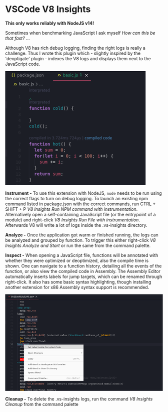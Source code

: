# VSCode V8 Insights

**This only works reliably with NodeJS v14!**

Sometimes when benchmarking JavaScript I ask myself _How can this be that fast?_ ...

Although V8 has rich debug logging, finding the right logs is really a challenge. 
Thus I wrote this plugin which - slightly inspired by the 'deoptigate' plugin - indexes the V8 logs and displays them next to the JavaScript code. 

![Inline Annotations from V8's TurboFan](./screenshot-inline.png)

**Instrument -** To use this extension with NodeJS, `node` needs to be run using the correct flags to turn on debug logging. 
To launch an existing npm command listed in package.json with the correct commands, 
 run CTRL + SHIFT + P _V8 Insights Run NPM command with instrumentation_. 
Alternatively open a self-containing JavaScript file (or the entrypoint of a module) and right-click _V8 Insights Run File with instrumentation_. 
Afterwards V8 will write a lot of logs inside the .vs-insights directory.

**Analyze -** Once the application got warm or finished running, the logs can be analyzed and grouped by function. 
To trigger this either right-click _V8 Insights Analyze and Start_ or run the same from the command palette. 

**Inspect -** When opening a JavaScript file, functions will be annotated with whether they were optimized or deoptimized, 
 also the compile time is shown. One can navigate to a function history, detailing all the events of the function, 
 or also view the compiled code in Assembly. The Assembly Editor automatically inserts labels for jump targets, which can be renamed through right-click. 
 It also has some basic syntax highlighting, though installing another extension for x86 Assembly syntax support is recommended. 

 ![Editing Compiled Assembly](./screenshot-compiled.png)

**Cleanup -** To delete the .vs-insights logs, run the command _V8 Insights Cleanup_ from the command palette
